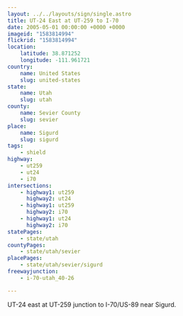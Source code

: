 ```yaml
---
layout: ../../layouts/sign/single.astro
title: UT-24 East at UT-259 to I-70
date: 2005-05-01 00:00:00 +0000 +0000
imageid: "1583814994"
flickrid: "1583814994"
location:
    latitude: 38.871252
    longitude: -111.961721
country:
    name: United States
    slug: united-states
state:
    name: Utah
    slug: utah
county:
    name: Sevier County
    slug: sevier
place:
    name: Sigurd
    slug: sigurd
tags:
    - shield
highway:
    - ut259
    - ut24
    - i70
intersections:
    - highway1: ut259
      highway2: ut24
    - highway1: ut259
      highway2: i70
    - highway1: ut24
      highway2: i70
statePages:
    - state/utah
countyPages:
    - state/utah/sevier
placePages:
    - state/utah/sevier/sigurd
freewayjunction:
    - i-70-utah_40-26

---
```

UT-24 east at UT-259 junction to I-70/US-89 near Sigurd.